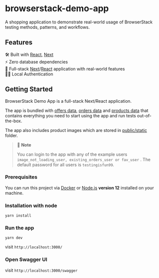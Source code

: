 # browserstack-demo-app
A shopping application to demonstrate real-world usage of BrowserStack testing methods, patterns, and workflows.

## Features
🛠 Built with [React](https://reactjs.org/), [Next](https://nextjs.org/)  
⚡️ Zero database dependencies  
🚀 Full-stack [Next](https://nextjs.org/)/[React](https://reactjs.org/) application with real-world features  
👮‍♂️ Local Authentication  


## Getting Started

BrowserStack Demo App is a full-stack Next/React application.

The app is bundled with [offers data](./src/constants/offers.json), [orders data](./src/constants/orders.json) and [products data](./src/constants/products.json) that contains everything you need to start using the app and run tests out-of-the-box.

The app also includes product images which are stored in [public/static](./public/static) folder.

> 🚩 **Note**
>
> You can login to the app with any of the example users `image_not_loading_user, existing_orders_user or fav_user` . The default password for all users is `testingisfun99`.  


### Prerequisites
You can run this project via [Docker](https://www.docker.com/) or [Node.js](https://nodejs.org/en/) **version 12** installed on your machine.

### Installation with node

```shell
yarn install
```

### Run the app

```shell
yarn dev
```

visit `http://localhost:3000/`

### Open Swagger UI

visit `http://localhost:3000/swagger`
